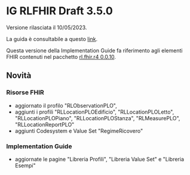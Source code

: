 # IG RLFHIR Draft 3.5.0

Versione rilasciata il 10/05/2023. 

La guida è consultabile a questo [link](https://simplifier.net/guide/ig-rlfhir-draft?version=3.5.0).

Questa versione della Implementation Guide fa riferimento agli elementi FHIR contenuti nel pacchetto [rl.fhir.r4 0.0.10](https://simplifier.net/packages/rl.fhir.r4.draft/0.0.10).

## Novità
### Risorse FHIR

- aggiornato il profilo "RLObservationPLO",
- aggiunti i profili "RLLocationPLOEdificio", "RLLocationPLOLetto", "RLLocationPLOPiano", "RLLocationPLOStanza", "RLMeasurePLO", "RLLocationReportPLO"
- aggiunti Codesystem e Value Set "RegimeRicovero"

### Implementation Guide
- aggiornate le pagine "Libreria Profili", "Libreria Value Set" e "Libreria Esempi"